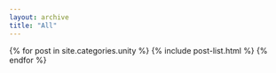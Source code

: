 ```yaml
---
layout: archive
title: "All"
---
```


<div class="tiles">
{% for post in site.categories.unity %}
	{% include post-list.html %}
{% endfor %}
</div><!-- /.tiles -->
